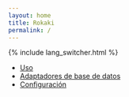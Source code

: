 ```yaml
---
layout: home
title: Rokaki
permalink: /
---
```


{% include lang_switcher.html %}

<!-- Translation draft (es): Placeholder page. Community review welcome. -->

- [Uso](./usage)
- [Adaptadores de base de datos](./adapters)
- [Configuración](./configuration)
